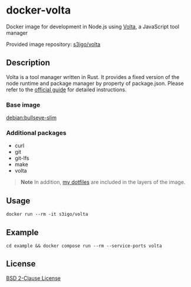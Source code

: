 # docker-volta

Docker image for development in Node.js using [Volta](https://volta.sh/), a JavaScript tool manager

Provided image repository: [s3igo/volta](https://hub.docker.com/r/s3igo/volta)

## Description

Volta is a tool manager written in Rust.
It provides a fixed version of the node runtime and package manager by property of package.json.
Please refer to the [official guide](https://docs.volta.sh/guide/) for detailed instructions.

### Base image

[debian:bullseye-slim](https://hub.docker.com/_/debian)

### Additional packages

- curl
- git
- git-lfs
- make
- volta

> **Note**
> In addition, [my dotfiles](https://github.com/s3igo/dotfiles) are included in the layers of the image.

## Usage

```shell
docker run --rm -it s3igo/volta
```

## Example

```shell
cd example && docker compose run --rm --service-ports volta
```

## License

[BSD 2-Clause License](LICENSE)
